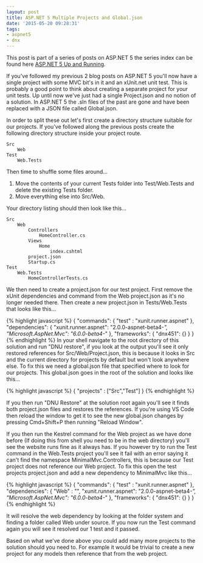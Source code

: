 ```yaml
---
layout: post
title: ASP.NET 5 Multiple Projects and Global.json
date: '2015-05-20 09:28:31'
tags:
- aspnet5
- dnx
---
```


This post is part of a series of posts on ASP.NET 5 the series index can be found here [ASP.NET 5 Up and Running](http://gavindraper.com/2015/05/20/asp-net-5-up-and-running-series/).

If you've followed my previous 2 blog posts on ASP.NET 5 you'll now have a single project with some MVC bit's in it and an xUnit.net unit test. This is probably a good point to think about creating a separate project for your unit tests. Up until now we've just had a single Project.json and no notion of a solution. In ASP.NET 5 the .sln files of the past are gone and have been replaced with a JSON file called Global.json. 

In order to split these out let's first create a directory structure suitable for our projects. If you've followed along the previous posts create the following directory structure inside your project route.

```
Src
	Web
Test
	Web.Tests
```

Then time to shuffle some files around...

1. Move the contents of your current Tests folder into Test/Web.Tests and delete the existing Tests folder.
2. Move everything else into Src/Web.

Your directory listing should then look like this... 	

```
Src
	Web
		Controllers
			HomeController.cs
		Views
			Home
				index.cshtml
		project.json
		Startup.cs
Test
	Web.Tests
		HomeControllerTests.cs
```

We then need to create a project.json for our test project. First remove the xUnit dependencies and command from the Web project.json as it's no longer needed there. Then create a new project.json in Tests/Web.Tests that looks like this...

{% highlight javascript %}
{
	"commands": {
		"test" : "xunit.runner.aspnet"
	},
	"dependencies": {
		"xunit.runner.aspnet": "2.0.0-aspnet-beta4-*",
		"Microsoft.AspNet.Mvc": "6.0.0-beta4-*"
	},
	"frameworks": {
		"dnx451": {}
	}
}
{% endhighlight %}
In your shell navigate to the root directory of this solution and run "DNU restore", if you look at the output you'll see it only restored references for Src/Web/Project.json, this is because it looks in Src and the current directory for projects by default but won't look anywhere else. To fix this we need a global.json file that specified where to look for our projects. This global.json goes in the root of the solution and looks like this...

{% highlight javascript %}
{
	"projects" : ["Src","Test"]
}
{% endhighlight %}

If you then run "DNU Restore" at the solution root again you'll see it finds both project.json files and restores the references. If you're using VS Code then reload the window to get it to see the new global.json changes by pressing Cmd+Shift+P then running "Reload Window".

If you then run the Kestrel command for the Web project as we have done before (If doing this from shell you need to be in the web directory) you'll see the website runs fine as it always has. If you however try to run the Test command in the Web.Tests project you'll see it fail with an error saying it can't find the namespace MinimalMvc.Controllers, this is because our Test project does not reference our Web project. To fix this open the test projects project.json and add a new dependency to MinimalMvc like this...

{% highlight javascript %}
{
	"commands": {
		"test" : "xunit.runner.aspnet"
	},
	"dependencies": {
		"Web" : "",
		"xunit.runner.aspnet": "2.0.0-aspnet-beta4-*",
		"Microsoft.AspNet.Mvc": "6.0.0-beta4-*"
	},
	"frameworks": {
		"dnx451": {}
	}
}
{% endhighlight %}

It will resolve the web dependency by looking at the folder system and finding a folder called Web under source. If you now run the Test command again you will see it resolved our 1 test and it passed.

Based on what we've done above you could add many more projects to the solution should you need to. For example it would be trivial to create a new project for any models then reference that from the web project.
